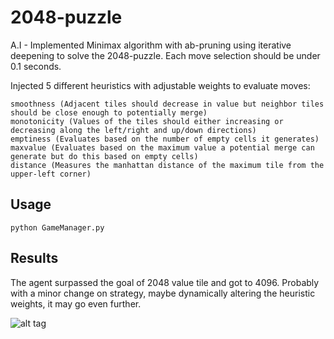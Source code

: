 # 2048-puzzle
A.I - Implemented Minimax algorithm with ab-pruning using iterative deepening to solve the 2048-puzzle. Each move selection should be under 0.1 seconds.

Injected 5 different heuristics with adjustable weights to evaluate moves:
```
smoothness (Αdjacent tiles should decrease in value but neighbor tiles should be close enough to potentially merge)
monotonicity (Values of the tiles should either increasing or decreasing along the left/right and up/down directions)
emptiness (Evaluates based on the number of empty cells it generates)
maxvalue (Evaluates based on the maximum value a potential merge can generate but do this based on empty cells)
distance (Measures the manhattan distance of the maximum tile from the upper-left corner)
```

## Usage
```
python GameManager.py
```

## Results
The agent surpassed the goal of 2048 value tile and got to 4096. Probably with a minor change on strategy, maybe dynamically altering the heuristic weights, it may go even further.

![alt tag](http://www.supergramm.com/media/images/github/results.jpg)
